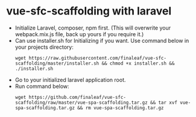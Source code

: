 # vue-sfc-scaffolding with laravel

- Initialize Laravel, composer, npm first. (This will overwrite your webpack.mix.js file, back up yours if you require it.)
- Can use installer.sh for Initializing if you want. Use command below in your projects directory: <br>
    ```
    wget https://raw.githubusercontent.com/finaleaf/vue-sfc-scaffolding/master/installer.sh && chmod +x installer.sh && ./installer.sh
    ```    
- Go to your initialized laravel application root.
- Run command below: <br>
    ```
    wget https://github.com/finaleaf/vue-sfc-scaffolding/raw/master/vue-spa-scaffolding.tar.gz && tar xvf vue-spa-scaffolding.tar.gz && rm vue-spa-scaffolding.tar.gz
    ```
    
